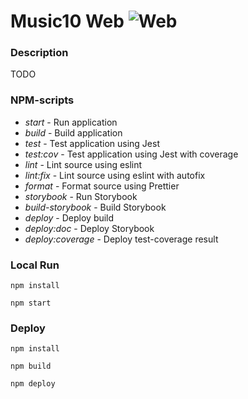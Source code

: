 # Music10 Web ![Web](https://github.com/dergunovd/music10/workflows/Web/badge.svg)

### Description
TODO

### NPM-scripts
* _start_ - Run application
* _build_ - Build application
* _test_ - Test application using Jest
* _test:cov_ - Test application using Jest with coverage
* _lint_ - Lint source using eslint
* _lint:fix_  - Lint source using eslint with autofix
* _format_ - Format source using Prettier
* _storybook_ - Run Storybook
* _build-storybook_ - Build Storybook
* _deploy_ - Deploy build
* _deploy:doc_ - Deploy Storybook
* _deploy:coverage_ - Deploy test-coverage result

### Local Run
`npm install`

`npm start`

### Deploy
`npm install`

`npm build`

`npm deploy`

